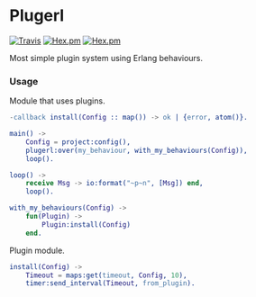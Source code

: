Plugerl
=======

[![Travis](https://img.shields.io/travis/expelledboy/plugerl.svg)](https://travis-ci.org/expelledboy/plugerl)
[![Hex.pm](https://img.shields.io/hexpm/v/plugerl.svg)](https://hex.pm/packages/plugerl)
[![Hex.pm](https://img.shields.io/hexpm/dt/plugerl.svg)](https://hex.pm/packages/plugerl)

Most simple plugin system using Erlang behaviours.

### Usage

Module that uses plugins.

```erlang
-callback install(Config :: map()) -> ok | {error, atom()}.

main() ->
    Config = project:config(),
    plugerl:over(my_behaviour, with_my_behaviours(Config)),
    loop().

loop() ->
    receive Msg -> io:format("~p~n", [Msg]) end,
    loop().

with_my_behaviours(Config) ->
    fun(Plugin) ->
        Plugin:install(Config)
    end.
```

Plugin module.

```erlang
install(Config) ->
    Timeout = maps:get(timeout, Config, 10),
    timer:send_interval(Timeout, from_plugin).
```
